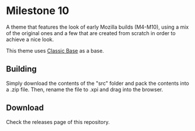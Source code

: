 # Milestone 10
A theme that features the look of early Mozilla builds (M4-M10), using a mix of the original ones and a few that are created from scratch in order to achieve a nice look.

This theme uses [Classic Base](https://github.com/FranklinDM/Classic-Base) as a base.

## Building
Simply download the contents of the "src" folder and pack the contents into a .zip file. Then, rename the file to .xpi and drag into the browser.

## Download
Check the releases page of this repository.
